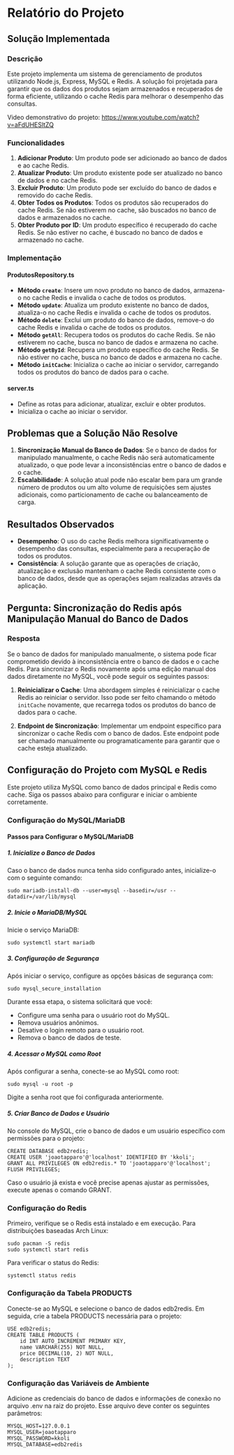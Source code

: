 # Relatório do Projeto

## Solução Implementada

### Descrição

Este projeto implementa um sistema de gerenciamento de produtos utilizando Node.js, Express, MySQL e Redis. A solução foi projetada para garantir que os dados dos produtos sejam armazenados e recuperados de forma eficiente, utilizando o cache Redis para melhorar o desempenho das consultas.

Video demonstrativo do projeto: https://www.youtube.com/watch?v=aFdUHESltZQ

### Funcionalidades

1. **Adicionar Produto**: Um produto pode ser adicionado ao banco de dados e ao cache Redis.
2. **Atualizar Produto**: Um produto existente pode ser atualizado no banco de dados e no cache Redis.
3. **Excluir Produto**: Um produto pode ser excluído do banco de dados e removido do cache Redis.
4. **Obter Todos os Produtos**: Todos os produtos são recuperados do cache Redis. Se não estiverem no cache, são buscados no banco de dados e armazenados no cache.
5. **Obter Produto por ID**: Um produto específico é recuperado do cache Redis. Se não estiver no cache, é buscado no banco de dados e armazenado no cache.

### Implementação

#### ProdutosRepository.ts

- **Método `create`**: Insere um novo produto no banco de dados, armazena-o no cache Redis e invalida o cache de todos os produtos.
- **Método `update`**: Atualiza um produto existente no banco de dados, atualiza-o no cache Redis e invalida o cache de todos os produtos.
- **Método `delete`**: Exclui um produto do banco de dados, remove-o do cache Redis e invalida o cache de todos os produtos.
- **Método `getAll`**: Recupera todos os produtos do cache Redis. Se não estiverem no cache, busca no banco de dados e armazena no cache.
- **Método `getById`**: Recupera um produto específico do cache Redis. Se não estiver no cache, busca no banco de dados e armazena no cache.
- **Método `initCache`**: Inicializa o cache ao iniciar o servidor, carregando todos os produtos do banco de dados para o cache.

#### server.ts

- Define as rotas para adicionar, atualizar, excluir e obter produtos.
- Inicializa o cache ao iniciar o servidor.

## Problemas que a Solução Não Resolve

1. **Sincronização Manual do Banco de Dados**: Se o banco de dados for manipulado manualmente, o cache Redis não será automaticamente atualizado, o que pode levar a inconsistências entre o banco de dados e o cache.
2. **Escalabilidade**: A solução atual pode não escalar bem para um grande número de produtos ou um alto volume de requisições sem ajustes adicionais, como particionamento de cache ou balanceamento de carga.

## Resultados Observados

- **Desempenho**: O uso do cache Redis melhora significativamente o desempenho das consultas, especialmente para a recuperação de todos os produtos.
- **Consistência**: A solução garante que as operações de criação, atualização e exclusão mantenham o cache Redis consistente com o banco de dados, desde que as operações sejam realizadas através da aplicação.

## Pergunta: Sincronização do Redis após Manipulação Manual do Banco de Dados

### Resposta

Se o banco de dados for manipulado manualmente, o sistema pode ficar comprometido devido à inconsistência entre o banco de dados e o cache Redis. Para sincronizar o Redis novamente após uma edição manual dos dados diretamente no MySQL, você pode seguir os seguintes passos:

1. **Reinicializar o Cache**: Uma abordagem simples é reinicializar o cache Redis ao reiniciar o servidor. Isso pode ser feito chamando o método `initCache` novamente, que recarrega todos os produtos do banco de dados para o cache.

2. **Endpoint de Sincronização**: Implementar um endpoint específico para sincronizar o cache Redis com o banco de dados. Este endpoint pode ser chamado manualmente ou programaticamente para garantir que o cache esteja atualizado.

## Configuração do Projeto com MySQL e Redis

Este projeto utiliza MySQL como banco de dados principal e Redis como cache. Siga os passos abaixo para configurar e iniciar o ambiente corretamente.

### Configuração do MySQL/MariaDB

#### Passos para Configurar o MySQL/MariaDB

##### 1. Inicialize o Banco de Dados

Caso o banco de dados nunca tenha sido configurado antes, inicialize-o com o seguinte comando:

    sudo mariadb-install-db --user=mysql --basedir=/usr --datadir=/var/lib/mysql

##### 2. Inicie o MariaDB/MySQL

Inicie o serviço MariaDB:

    sudo systemctl start mariadb

##### 3. Configuração de Segurança

Após iniciar o serviço, configure as opções básicas de segurança com:

    sudo mysql_secure_installation

Durante essa etapa, o sistema solicitará que você:

- Configure uma senha para o usuário root do MySQL.
- Remova usuários anônimos.
- Desative o login remoto para o usuário root.
- Remova o banco de dados de teste.

##### 4. Acessar o MySQL como Root

Após configurar a senha, conecte-se ao MySQL como root:

    sudo mysql -u root -p

Digite a senha root que foi configurada anteriormente.

##### 5. Criar Banco de Dados e Usuário

No console do MySQL, crie o banco de dados e um usuário específico com permissões para o projeto:

    CREATE DATABASE edb2redis;
    CREATE USER 'joaotapparo'@'localhost' IDENTIFIED BY 'kkoli';
    GRANT ALL PRIVILEGES ON edb2redis.* TO 'joaotapparo'@'localhost';
    FLUSH PRIVILEGES;

Caso o usuário já exista e você precise apenas ajustar as permissões, execute apenas o comando GRANT.

### Configuração do Redis

Primeiro, verifique se o Redis está instalado e em execução. Para distribuições baseadas Arch Linux:

    sudo pacman -S redis
    sudo systemctl start redis

Para verificar o status do Redis:

    systemctl status redis

### Configuração da Tabela PRODUCTS

Conecte-se ao MySQL e selecione o banco de dados edb2redis. Em seguida, crie a tabela PRODUCTS necessária para o projeto:

    USE edb2redis;
    CREATE TABLE PRODUCTS (
        id INT AUTO_INCREMENT PRIMARY KEY,
        name VARCHAR(255) NOT NULL,
        price DECIMAL(10, 2) NOT NULL,
        description TEXT
    );

### Configuração das Variáveis de Ambiente

Adicione as credenciais do banco de dados e informações de conexão no arquivo .env na raiz do projeto. Esse arquivo deve conter os seguintes parâmetros:

    MYSQL_HOST=127.0.0.1
    MYSQL_USER=joaotapparo
    MYSQL_PASSWORD=kkoli
    MYSQL_DATABASE=edb2redis
